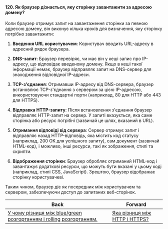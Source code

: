 #### 120. Як браузер дізнається, яку сторінку завантажити за адресою домену?

Коли браузер отримує запит на завантаження сторінки за певною адресою домену, він виконує кілька кроків для визначення, яку сторінку потрібно завантажити:

1. **Введення URL користувачем**: Користувач вводить URL-адресу в адресний рядок браузера.

2. **DNS-запит**: Браузер перевіряє, чи має він у кеші запис про IP-адресу, що відповідає введеному домену. Якщо в кеші такої інформації немає, браузер відправляє запит на DNS-сервер для знаходження відповідної IP-адреси.

3. **TCP-з'єднання**: Отримавши IP-адресу від DNS-сервера, браузер встановлює TCP-з'єднання з сервером за цією IP-адресою, використовуючи стандартні порти (наприклад, 80 для HTTP або 443 для HTTPS).

4. **Відправка HTTP-запиту**: Після встановлення з'єднання браузер відправляє HTTP-запит на сервер. У запиті вказується, яка саме сторінка або ресурс потрібні (зазвичай це шлях, вказаний в URL).

5. **Отримання відповіді від сервера**: Сервер отримує запит і відправляє назад HTTP-відповідь, яка містить код статусу (наприклад, 200 OK для успішного запиту), сам документ (зазвичай HTML-код), і можливо, інші ресурси, такі як зображення, стилі та скрипти.

6. **Відображення сторінки**: Браузер обробляє отриманий HTML-код і завантажує додаткові ресурси, що можуть бути вказані у цьому коді (наприклад, стилі CSS, JavaScript). Зрештою, браузер відображає сторінку користувачеві.

Таким чином, браузер діє як посередник між користувачем та сервером, забезпечуючи доступ до запитаних веб-сторінок.

| Back | Forward |
|---|---|
| [У чому різниця між blue/green розгортанням і rolling розгортанням.](/ua/middle/devops/what-is-the-difference-between-bluegreen-deployment-and-rolling-deployment.md)  | [Яка різниця між HTTP і HTTPS?](/ua/middle/networking/what-is-the-difference-between-http-and-https.md) |